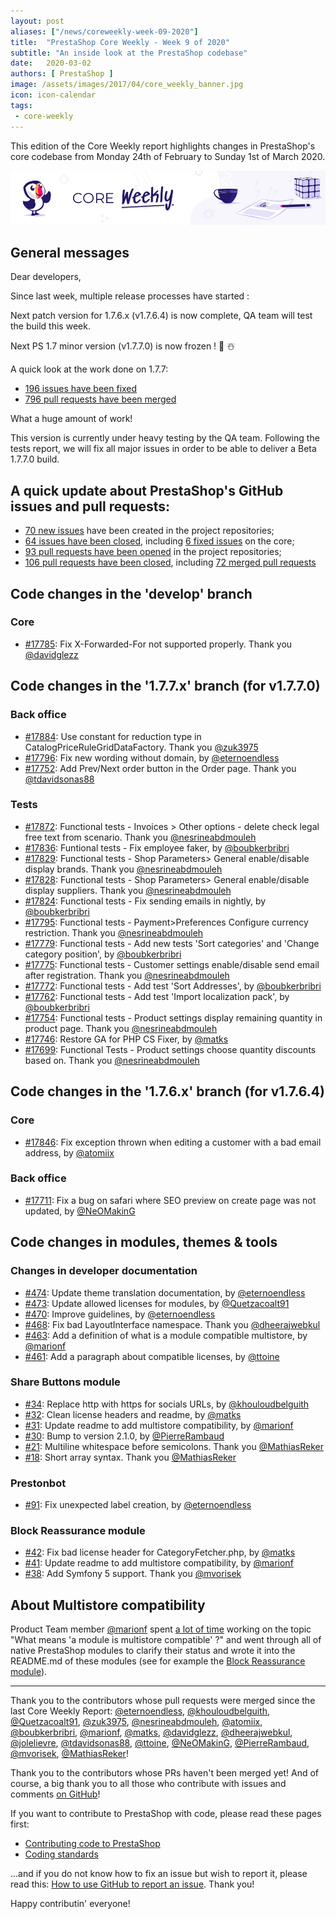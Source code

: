 ```yaml
---
layout: post
aliases: ["/news/coreweekly-week-09-2020"]
title:  "PrestaShop Core Weekly - Week 9 of 2020"
subtitle: "An inside look at the PrestaShop codebase"
date:   2020-03-02
authors: [ PrestaShop ]
image: /assets/images/2017/04/core_weekly_banner.jpg
icon: icon-calendar
tags:
 - core-weekly
---
```


This edition of the Core Weekly report highlights changes in PrestaShop's core codebase from Monday 24th of February to Sunday 1st of March 2020.

![Core Weekly banner](/assets/images/2018/12/banner-core-weekly.jpg)

## General messages

Dear developers,

Since last week, multiple release processes have started :

Next patch version for 1.7.6.x (v1.7.6.4) is now complete, QA team will test the build this week.

Next PS 1.7 minor version (v1.7.7.0) is now frozen ! 🎉️ ☃️

A quick look at the work done on 1.7.7:

- [196 issues have been fixed](https://github.com/PrestaShop/PrestaShop/issues?page=6&q=is%3Aissue+milestone%3A1.7.7.0+is%3Aclosed+label%3ABug+label%3AFixed)
- [796 pull requests have been merged](https://github.com/PrestaShop/PrestaShop/pulls?utf8=%E2%9C%93&q=is%3Apr+milestone%3A1.7.7.0+is%3Amerged+)

What a huge amount of work!

This version is currently under heavy testing by the QA team. Following the tests report, we will fix all major issues in order to be able to deliver a Beta 1.7.7.0 build.

## A quick update about PrestaShop's GitHub issues and pull requests:

- [70 new issues](https://github.com/search?q=org%3APrestaShop+is%3Apublic++-repo%3Aprestashop%2Fprestashop.github.io++is%3Aissue+created%3A2020-02-24..2020-03-01) have been created in the project repositories;
- [64 issues have been closed](https://github.com/search?q=org%3APrestaShop+is%3Apublic++-repo%3Aprestashop%2Fprestashop.github.io++is%3Aissue+closed%3A2020-02-24..2020-03-01), including [6 fixed issues](https://github.com/search?q=org%3APrestaShop+is%3Apublic++-repo%3Aprestashop%2Fprestashop.github.io++is%3Aissue+label%3Afixed+closed%3A2020-02-24..2020-03-01) on the core;
- [93 pull requests have been opened](https://github.com/search?q=org%3APrestaShop+is%3Apublic++-repo%3Aprestashop%2Fprestashop.github.io++is%3Apr+created%3A2020-02-24..2020-03-01) in the project repositories;
- [106 pull requests have been closed](https://github.com/search?q=org%3APrestaShop+is%3Apublic++-repo%3Aprestashop%2Fprestashop.github.io++is%3Apr+closed%3A2020-02-24..2020-03-01), including [72 merged pull requests](https://github.com/search?q=org%3APrestaShop+is%3Apublic++-repo%3Aprestashop%2Fprestashop.github.io++is%3Apr+merged%3A2020-02-24..2020-03-01)


## Code changes in the 'develop' branch


### Core
* [#17785](https://github.com/PrestaShop/PrestaShop/pull/17785): Fix X-Forwarded-For not supported properly. Thank you [@davidglezz](https://github.com/davidglezz)


## Code changes in the '1.7.7.x' branch (for v1.7.7.0)


### Back office
* [#17884](https://github.com/PrestaShop/PrestaShop/pull/17884): Use constant for reduction type in CatalogPriceRuleGridDataFactory. Thank you [@zuk3975](https://github.com/zuk3975)
* [#17796](https://github.com/PrestaShop/PrestaShop/pull/17796): Fix new wording without domain, by [@eternoendless](https://github.com/eternoendless)
* [#17752](https://github.com/PrestaShop/PrestaShop/pull/17752): Add Prev/Next order button in the Order page. Thank you [@tdavidsonas88](https://github.com/tdavidsonas88)


### Tests
* [#17872](https://github.com/PrestaShop/PrestaShop/pull/17872): Functional tests - Invoices > Other options - delete check legal free text from scenario. Thank you [@nesrineabdmouleh](https://github.com/nesrineabdmouleh)
* [#17836](https://github.com/PrestaShop/PrestaShop/pull/17836): Funtional tests - Fix employee faker, by [@boubkerbribri](https://github.com/boubkerbribri)
* [#17829](https://github.com/PrestaShop/PrestaShop/pull/17829): Functional tests - Shop Parameters> General enable/disable display brands. Thank you [@nesrineabdmouleh](https://github.com/nesrineabdmouleh)
* [#17828](https://github.com/PrestaShop/PrestaShop/pull/17828): Functional tests - Shop Parameters> General enable/disable display suppliers. Thank you [@nesrineabdmouleh](https://github.com/nesrineabdmouleh)
* [#17824](https://github.com/PrestaShop/PrestaShop/pull/17824): Functional tests - Fix sending emails in nightly, by [@boubkerbribri](https://github.com/boubkerbribri)
* [#17795](https://github.com/PrestaShop/PrestaShop/pull/17795): Functional tests - Payment>Preferences Configure currency restriction. Thank you [@nesrineabdmouleh](https://github.com/nesrineabdmouleh)
* [#17779](https://github.com/PrestaShop/PrestaShop/pull/17779): Functional tests - Add new tests 'Sort categories' and 'Change category position', by [@boubkerbribri](https://github.com/boubkerbribri)
* [#17775](https://github.com/PrestaShop/PrestaShop/pull/17775): Functional tests - Customer settings enable/disable send email after registration. Thank you [@nesrineabdmouleh](https://github.com/nesrineabdmouleh)
* [#17772](https://github.com/PrestaShop/PrestaShop/pull/17772): Functional tests - Add test 'Sort Addresses', by [@boubkerbribri](https://github.com/boubkerbribri)
* [#17762](https://github.com/PrestaShop/PrestaShop/pull/17762): Functional tests - Add test 'Import localization pack', by [@boubkerbribri](https://github.com/boubkerbribri)
* [#17754](https://github.com/PrestaShop/PrestaShop/pull/17754): Functional tests - Product settings display remaining quantity in product page. Thank you [@nesrineabdmouleh](https://github.com/nesrineabdmouleh)
* [#17746](https://github.com/PrestaShop/PrestaShop/pull/17746): Restore GA for PHP CS Fixer, by [@matks](https://github.com/matks)
* [#17699](https://github.com/PrestaShop/PrestaShop/pull/17699): Functional Tests - Product settings choose quantity discounts based on. Thank you [@nesrineabdmouleh](https://github.com/nesrineabdmouleh)


## Code changes in the '1.7.6.x' branch (for v1.7.6.4)


### Core
* [#17846](https://github.com/PrestaShop/PrestaShop/pull/17846): Fix exception thrown when editing a customer with a bad email address, by [@atomiix](https://github.com/atomiix)


### Back office
* [#17711](https://github.com/PrestaShop/PrestaShop/pull/17711): Fix a bug on safari where SEO preview on create page was not updated, by [@NeOMakinG](https://github.com/NeOMakinG)


## Code changes in modules, themes & tools


### Changes in developer documentation
* [#474](https://github.com/PrestaShop/docs/pull/474): Update theme translation documentation, by [@eternoendless](https://github.com/eternoendless)
* [#473](https://github.com/PrestaShop/docs/pull/473): Update allowed licenses for modules, by [@Quetzacoalt91](https://github.com/Quetzacoalt91)
* [#470](https://github.com/PrestaShop/docs/pull/470): Improve guidelines, by [@eternoendless](https://github.com/eternoendless)
* [#468](https://github.com/PrestaShop/docs/pull/468): Fix bad LayoutInterface namespace. Thank you [@dheerajwebkul](https://github.com/dheerajwebkul)
* [#463](https://github.com/PrestaShop/docs/pull/463): Add a definition of what is a module compatible multistore, by [@marionf](https://github.com/marionf)
* [#461](https://github.com/PrestaShop/docs/pull/461): Add a paragraph about compatible licenses, by [@ttoine](https://github.com/ttoine)


### Share Buttons module
* [#34](https://github.com/PrestaShop/ps_sharebuttons/pull/34): Replace http with https for socials URLs, by [@khouloudbelguith](https://github.com/khouloudbelguith)
* [#32](https://github.com/PrestaShop/ps_sharebuttons/pull/32): Clean license headers and readme, by [@matks](https://github.com/matks)
* [#31](https://github.com/PrestaShop/ps_sharebuttons/pull/31): Update readme to add multistore compatibility, by [@marionf](https://github.com/marionf)
* [#30](https://github.com/PrestaShop/ps_sharebuttons/pull/30): Bump to version 2.1.0, by [@PierreRambaud](https://github.com/PierreRambaud)
* [#21](https://github.com/PrestaShop/ps_sharebuttons/pull/21): Multiline whitespace before semicolons. Thank you [@MathiasReker](https://github.com/MathiasReker)
* [#18](https://github.com/PrestaShop/ps_sharebuttons/pull/18): Short array syntax. Thank you [@MathiasReker](https://github.com/MathiasReker)


### Prestonbot
* [#91](https://github.com/PrestaShop/prestonbot/pull/91): Fix unexpected label creation, by [@eternoendless](https://github.com/eternoendless)

### Block Reassurance module
* [#42](https://github.com/PrestaShop/blockreassurance/pull/42): Fix bad license header for CategoryFetcher.php, by [@matks](https://github.com/matks)
* [#41](https://github.com/PrestaShop/blockreassurance/pull/41): Update readme to add multistore compatibility, by [@marionf](https://github.com/marionf)
* [#38](https://github.com/PrestaShop/blockreassurance/pull/38): Add Symfony 5 support. Thank you [@mvorisek](https://github.com/mvorisek)

## About Multistore compatibility

Product Team member [@marionf](https://github.com/marionf) spent [a lot of time](https://github.com/PrestaShop/docs/pull/463) working on the topic "What means 'a module is multistore compatible' ?" and went through all of native PrestaShop modules to clarify their status and wrote it into the README.md of these modules (see for example the [Block Reassurance module](https://github.com/PrestaShop/blockreassurance/pull/41/files)).


<hr />

Thank you to the contributors whose pull requests were merged since the last Core Weekly Report: [@eternoendless](https://github.com/eternoendless), [@khouloudbelguith](https://github.com/khouloudbelguith), [@Quetzacoalt91](https://github.com/Quetzacoalt91), [@zuk3975](https://github.com/zuk3975), [@nesrineabdmouleh](https://github.com/nesrineabdmouleh), [@atomiix](https://github.com/atomiix), [@boubkerbribri](https://github.com/boubkerbribri), [@marionf](https://github.com/marionf), [@matks](https://github.com/matks), [@davidglezz](https://github.com/davidglezz), [@dheerajwebkul](https://github.com/dheerajwebkul), [@jolelievre](https://github.com/jolelievre), [@tdavidsonas88](https://github.com/tdavidsonas88), [@ttoine](https://github.com/ttoine), [@NeOMakinG](https://github.com/NeOMakinG), [@PierreRambaud](https://github.com/PierreRambaud), [@mvorisek](https://github.com/mvorisek), [@MathiasReker](https://github.com/MathiasReker)!

Thank you to the contributors whose PRs haven't been merged yet! And of course, a big thank you to all those who contribute with issues and comments [on GitHub](https://github.com/PrestaShop/PrestaShop)!

If you want to contribute to PrestaShop with code, please read these pages first:

 * [Contributing code to PrestaShop](https://devdocs.prestashop.com/1.7/contribute/contribution-guidelines/)
 * [Coding standards](https://devdocs.prestashop.com/1.7/development/coding-standards/)

...and if you do not know how to fix an issue but wish to report it, please read this: [How to use GitHub to report an issue](https://devdocs.prestashop.com/1.7/contribute/contribute-reporting-issues/). Thank you!

Happy contributin' everyone!

